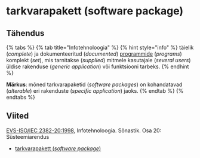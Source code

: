# tarkvarapakett \(software package\)

## Tähendus

{% tabs %}
{% tab title="Infotehnoloogia" %}
{% hint style="info" %}
täielik \(_complete_\) ja dokumenteeritud \(_documented_\) [programmide](programm-program.md) \(_programs_\) komplekt \(_set_\), mis tarnitakse \(_supplied_\) mitmele kasutajale \(_several users_\) üldise rakenduse \(_generic application_\) või funktsiooni tarbeks.
{% endhint %}

**Märkus**: mõned tarkvarapaketid \(_software packages_\) on kohandatavad \(_alterable_\) eri rakenduste \(_specific application_\) jaoks.
{% endtab %}
{% endtabs %}

## Viited

[EVS-ISO/IEC 2382-20:1998](https://www.evs.ee/et/evs-iso-iec-2382-20-1998), Infotehnoloogia. Sõnastik. Osa 20: Süsteemiarendus

* [tarkvarapakett \(_software package_\)](https://www.eki.ee/dict/its/index.cgi?Q=D44C2D74-6C03-1014-88DC-FC5F0DBED45A&F=GUID&C01=1&C02=0&C10=1)

